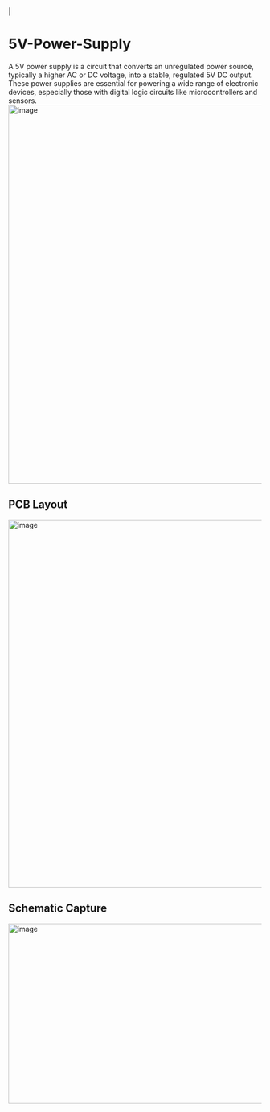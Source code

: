 |
# 5V-Power-Supply
A 5V power supply is a circuit that converts an unregulated power source, typically a higher AC or DC voltage, into a stable, regulated 5V DC output. These power supplies are essential for powering a wide range of electronic devices, especially those with digital logic circuits like microcontrollers and sensors.
<img width="844" height="753" alt="image" src="https://github.com/user-attachments/assets/90560be3-210b-44c3-9c23-0253606c055c" />

## PCB Layout 
<img width="731" height="731" alt="image" src="https://github.com/user-attachments/assets/fbd9a2f8-31aa-4222-a669-48665e2c7530" />

## Schematic Capture
<img width="1118" height="358" alt="image" src="https://github.com/user-attachments/assets/24dfaccd-e3ae-4370-ae0a-8e3492481805" />

